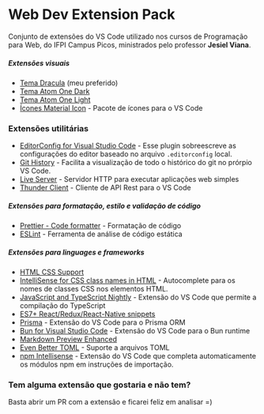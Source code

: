 # Web Dev Extension Pack

Conjunto de extensões do VS Code utilizado nos cursos de Programação para Web, do IFPI Campus Picos, ministrados pelo professor **Jesiel Viana**.

##### Extensões visuais

- [Tema Dracula](https://marketplace.visualstudio.com/items?itemName=dracula-theme.theme-dracula) (meu preferido)
- [Tema Atom One Dark](https://marketplace.visualstudio.com/items?itemName=akamud.vscode-theme-onedark)
- [Tema Atom One Light](https://marketplace.visualstudio.com/items?itemName=akamud.vscode-theme-onelight)
- [Ícones Material Icon](https://marketplace.visualstudio.com/items?itemName=PKief.material-icon-theme) - Pacote de ícones para o VS Code

### Extensões utilitárias

- [EditorConfig for Visual Studio Code](https://marketplace.visualstudio.com/items?itemName=EditorConfig.EditorConfig) - Esse plugin sobreescreve as configurações do editor baseado no arquivo `.editorconfig` local.
- [Git History](https://marketplace.visualstudio.com/items?itemName=donjayamanne.githistory) - Facilita a visualização de todo o histórico do git no prórpio VS Code.
- [Live Server](https://marketplace.visualstudio.com/items?itemName=ritwickdey.LiveServer) - Servidor HTTP para executar aplicações web simples
- [Thunder Client](https://marketplace.visualstudio.com/items?itemName=rangav.vscode-thunder-client) - Cliente de API Rest para o VS Code

##### Extensões para formatação, estilo e validação de código

- [Prettier - Code formatter](https://marketplace.visualstudio.com/items?itemName=esbenp.prettier-vscode) - Formatação de código
- [ESLint](https://marketplace.visualstudio.com/items?itemName=dbaeumer.vscode-eslint) - Ferramenta de análise de código estática

##### Extensões para linguages e frameworks

- [HTML CSS Support](https://marketplace.visualstudio.com/items?itemName=ecmel.vscode-html-css)
- [IntelliSense for CSS class names in HTML](https://marketplace.visualstudio.com/items?itemName=Zignd.html-css-class-completion) - Autocomplete para os nomes de classes CSS nos elementos HTML.
- [JavaScript and TypeScript Nightly](https://marketplace.visualstudio.com/items?itemName=ms-vscode.vscode-typescript-next) - Extensão do VS Code que permite a compilação do TypeScript
- [ES7+ React/Redux/React-Native snippets](https://marketplace.visualstudio.com/items?itemName=dsznajder.es7-react-js-snippets)
- [Prisma](https://marketplace.visualstudio.com/items?itemName=Prisma.prisma) - Extensão do VS Code para o Prisma ORM
- [Bun for Visual Studio Code](https://marketplace.visualstudio.com/items?itemName=oven.bun-vscode) - Extensão do VS Code para o Bun runtime
- [Markdown Preview Enhanced](https://marketplace.visualstudio.com/items?itemName=shd101wyy.markdown-preview-enhanced)
- [Even Better TOML](https://marketplace.visualstudio.com/items?itemName=tamasfe.even-better-toml) - Suporte a arquivos TOML
- [npm Intellisense](https://marketplace.visualstudio.com/items?itemName=christian-kohler.npm-intellisense) - Extensão do VS Code que completa automaticamente os módulos npm em instruções de importação.

### Tem alguma extensão que gostaria e não tem?

Basta abrir um PR com a extensão e ficarei feliz em analisar =)
